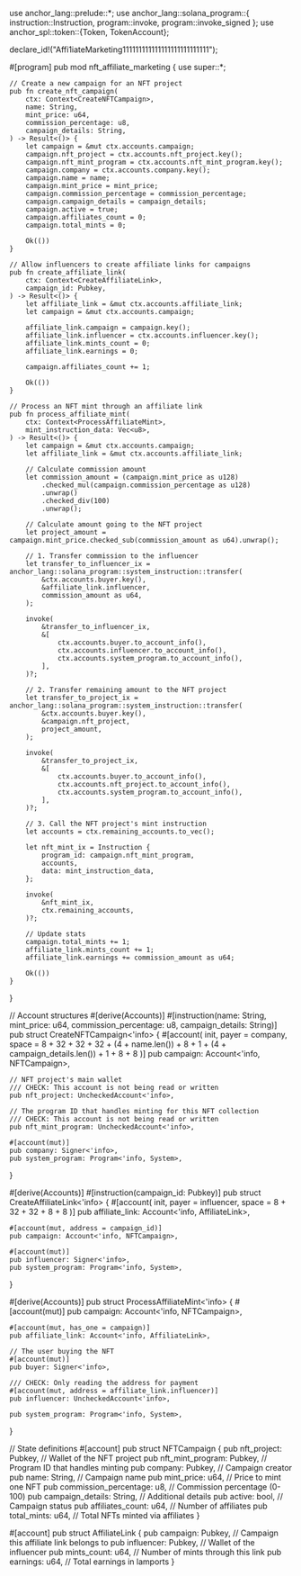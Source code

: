 use anchor_lang::prelude::*;
use anchor_lang::solana_program::{
    instruction::Instruction, 
    program::invoke, 
    program::invoke_signed
};
use anchor_spl::token::{Token, TokenAccount};

declare_id!("Affi1iateMarketing111111111111111111111111111");

#[program]
pub mod nft_affiliate_marketing {
    use super::*;

    // Create a new campaign for an NFT project
    pub fn create_nft_campaign(
        ctx: Context<CreateNFTCampaign>,
        name: String,
        mint_price: u64,
        commission_percentage: u8,
        campaign_details: String,
    ) -> Result<()> {
        let campaign = &mut ctx.accounts.campaign;
        campaign.nft_project = ctx.accounts.nft_project.key();
        campaign.nft_mint_program = ctx.accounts.nft_mint_program.key();
        campaign.company = ctx.accounts.company.key();
        campaign.name = name;
        campaign.mint_price = mint_price;
        campaign.commission_percentage = commission_percentage;
        campaign.campaign_details = campaign_details;
        campaign.active = true;
        campaign.affiliates_count = 0;
        campaign.total_mints = 0;
        
        Ok(())
    }

    // Allow influencers to create affiliate links for campaigns
    pub fn create_affiliate_link(
        ctx: Context<CreateAffiliateLink>,
        campaign_id: Pubkey,
    ) -> Result<()> {
        let affiliate_link = &mut ctx.accounts.affiliate_link;
        let campaign = &mut ctx.accounts.campaign;
        
        affiliate_link.campaign = campaign.key();
        affiliate_link.influencer = ctx.accounts.influencer.key();
        affiliate_link.mints_count = 0;
        affiliate_link.earnings = 0;
        
        campaign.affiliates_count += 1;
        
        Ok(())
    }

    // Process an NFT mint through an affiliate link
    pub fn process_affiliate_mint(
        ctx: Context<ProcessAffiliateMint>,
        mint_instruction_data: Vec<u8>,
    ) -> Result<()> {
        let campaign = &mut ctx.accounts.campaign;
        let affiliate_link = &mut ctx.accounts.affiliate_link;
        
        // Calculate commission amount
        let commission_amount = (campaign.mint_price as u128)
            .checked_mul(campaign.commission_percentage as u128)
            .unwrap()
            .checked_div(100)
            .unwrap();
        
        // Calculate amount going to the NFT project
        let project_amount = campaign.mint_price.checked_sub(commission_amount as u64).unwrap();
        
        // 1. Transfer commission to the influencer
        let transfer_to_influencer_ix = anchor_lang::solana_program::system_instruction::transfer(
            &ctx.accounts.buyer.key(),
            &affiliate_link.influencer,
            commission_amount as u64,
        );
        
        invoke(
            &transfer_to_influencer_ix,
            &[
                ctx.accounts.buyer.to_account_info(),
                ctx.accounts.influencer.to_account_info(),
                ctx.accounts.system_program.to_account_info(),
            ],
        )?;
        
        // 2. Transfer remaining amount to the NFT project
        let transfer_to_project_ix = anchor_lang::solana_program::system_instruction::transfer(
            &ctx.accounts.buyer.key(),
            &campaign.nft_project,
            project_amount,
        );
        
        invoke(
            &transfer_to_project_ix,
            &[
                ctx.accounts.buyer.to_account_info(),
                ctx.accounts.nft_project.to_account_info(),
                ctx.accounts.system_program.to_account_info(),
            ],
        )?;

        // 3. Call the NFT project's mint instruction
        let accounts = ctx.remaining_accounts.to_vec();
        
        let nft_mint_ix = Instruction {
            program_id: campaign.nft_mint_program,
            accounts,
            data: mint_instruction_data,
        };
        
        invoke(
            &nft_mint_ix,
            ctx.remaining_accounts,
        )?;
        
        // Update stats
        campaign.total_mints += 1;
        affiliate_link.mints_count += 1;
        affiliate_link.earnings += commission_amount as u64;
        
        Ok(())
    }
}

// Account structures
#[derive(Accounts)]
#[instruction(name: String, mint_price: u64, commission_percentage: u8, campaign_details: String)]
pub struct CreateNFTCampaign<'info> {
    #[account(
        init,
        payer = company,
        space = 8 + 32 + 32 + 32 + (4 + name.len()) + 8 + 1 + (4 + campaign_details.len()) + 1 + 8 + 8
    )]
    pub campaign: Account<'info, NFTCampaign>,
    
    // NFT project's main wallet
    /// CHECK: This account is not being read or written
    pub nft_project: UncheckedAccount<'info>,
    
    // The program ID that handles minting for this NFT collection
    /// CHECK: This account is not being read or written
    pub nft_mint_program: UncheckedAccount<'info>,
    
    #[account(mut)]
    pub company: Signer<'info>,
    pub system_program: Program<'info, System>,
}

#[derive(Accounts)]
#[instruction(campaign_id: Pubkey)]
pub struct CreateAffiliateLink<'info> {
    #[account(
        init,
        payer = influencer,
        space = 8 + 32 + 32 + 8 + 8
    )]
    pub affiliate_link: Account<'info, AffiliateLink>,
    
    #[account(mut, address = campaign_id)]
    pub campaign: Account<'info, NFTCampaign>,
    
    #[account(mut)]
    pub influencer: Signer<'info>,
    pub system_program: Program<'info, System>,
}

#[derive(Accounts)]
pub struct ProcessAffiliateMint<'info> {
    #[account(mut)]
    pub campaign: Account<'info, NFTCampaign>,
    
    #[account(mut, has_one = campaign)]
    pub affiliate_link: Account<'info, AffiliateLink>,
    
    // The user buying the NFT
    #[account(mut)]
    pub buyer: Signer<'info>,
    
    /// CHECK: Only reading the address for payment
    #[account(mut, address = affiliate_link.influencer)]
    pub influencer: UncheckedAccount<'info>,
    
    pub system_program: Program<'info, System>,
}

// State definitions
#[account]
pub struct NFTCampaign {
    pub nft_project: Pubkey,          // Wallet of the NFT project
    pub nft_mint_program: Pubkey,     // Program ID that handles minting
    pub company: Pubkey,              // Campaign creator
    pub name: String,                 // Campaign name
    pub mint_price: u64,              // Price to mint one NFT
    pub commission_percentage: u8,    // Commission percentage (0-100)
    pub campaign_details: String,     // Additional details
    pub active: bool,                 // Campaign status
    pub affiliates_count: u64,        // Number of affiliates
    pub total_mints: u64,             // Total NFTs minted via affiliates
}

#[account]
pub struct AffiliateLink {
    pub campaign: Pubkey,        // Campaign this affiliate link belongs to
    pub influencer: Pubkey,      // Wallet of the influencer
    pub mints_count: u64,        // Number of mints through this link
    pub earnings: u64,           // Total earnings in lamports
}